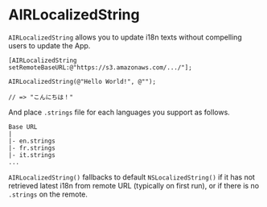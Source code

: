 AIRLocalizedString
==================

`AIRLocalizedString` allows you to update i18n texts without compelling users to update the App.

```objc
[AIRLocalizedString setRemoteBaseURL:@"https://s3.amazonaws.com/.../"];

AIRLocalizedString(@"Hello World!", @"");

// => "こんにちは！"
```

And place `.strings` file for each languages you support as follows.

```
Base URL
|
|- en.strings
|- fr.strings
|- it.strings
...
```

`AIRLocalizedString()` fallbacks to default `NSLocalizedString()` if it has not retrieved latest i18n from remote URL (typically on first run), or if there is no `.strings` on the remote.
